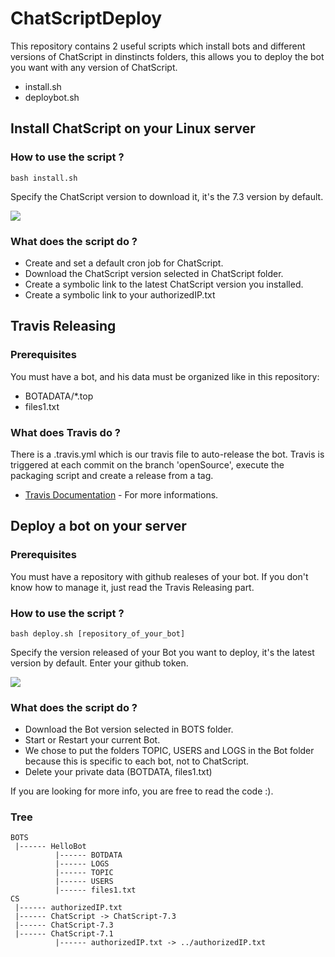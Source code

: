 # ChatScriptDeploy

This repository contains 2 useful scripts which install bots and different versions of ChatScript in dinstincts folders, this allows you to deploy the bot you want with any version of ChatScript.

- install.sh
- deploybot.sh

## Install ChatScript on your Linux server

### How to use the script ?

```bash install.sh```

Specify the ChatScript version to download it, it's the 7.3 version by default.

![](https://media.giphy.com/media/3ohze2yobVnj7gCPBe/giphy.gif)

### What does the script do ?

- Create and set a default cron job for ChatScript.
- Download the ChatScript version selected in ChatScript folder.
- Create a symbolic link to the latest ChatScript version you installed.
- Create a symbolic link to your authorizedIP.txt

## Travis Releasing

### Prerequisites

You must have a bot, and his data must be organized like in this repository:
- BOTADATA/*.top
- files1.txt

### What does Travis do ?

There is a .travis.yml which is our travis file to auto-release the bot.
Travis is triggered at each commit on the branch 'openSource', execute the packaging script and create a release from a tag.

* [Travis Documentation](https://docs.travis-ci.com/) - For more informations.

## Deploy a bot on your server

### Prerequisites

You must have a repository with github realeses of your bot.
If you don't know how to manage it, just read the Travis Releasing part.

### How to use the script ?

```bash deploy.sh [repository_of_your_bot]```

Specify the version released of your Bot you want to deploy, it's the latest version by default.
Enter your github token.

![](https://media.giphy.com/media/xUPGcr7tp9UylIxRHG/giphy.gif)

### What does the script do ?

- Download the Bot version selected in BOTS folder.
- Start or Restart your current Bot.
- We chose to put the folders TOPIC, USERS and LOGS in the Bot folder because this is specific to each bot, not to ChatScript.
- Delete your private data (BOTDATA, files1.txt)

If you are looking for more info, you are free to read the code :).

### Tree

```
BOTS
 |------ HelloBot
          |------ BOTDATA
          |------ LOGS
          |------ TOPIC
          |------ USERS
          |------ files1.txt
CS
 |------ authorizedIP.txt
 |------ ChatScript -> ChatScript-7.3
 |------ ChatScript-7.3
 |------ ChatScript-7.1
          |------ authorizedIP.txt -> ../authorizedIP.txt
```
